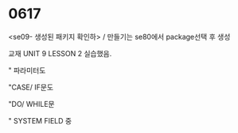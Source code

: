 # 0617

&lt;se09- 생성된 패키지 확인하&gt; / 만들기는 se80에서 package선택 후 생성



교재 UNIT 9 LESSON 2 실습했음.

" 파라미터도

"CASE/ IF문도 

"DO/ WHILE문

" SYSTEM FIELD 중



